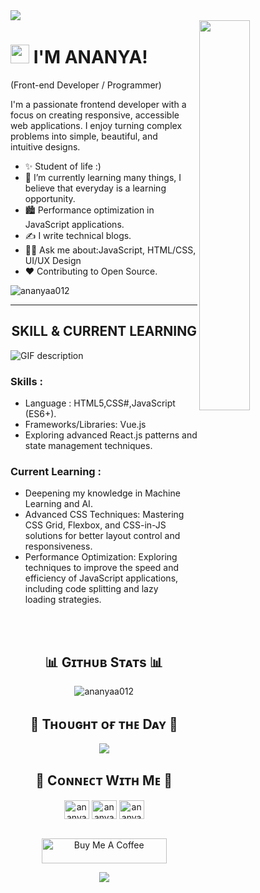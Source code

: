 <img src="https://owlbertsio-resized.s3.amazonaws.com/Popper.psd.full.png">
<!--side image-->
<div>
  <img align="right" width="40%" src="https://owlbertsio-resized.s3.amazonaws.com/Popper.psd.full.png">
</div>

<!--Header Name-->
# <img src="https://emojis.slackmojis.com/emojis/images/1531849430/4246/blob-sunglasses.gif?1531849430" width="30"/> I'M ANANYA! 
(Front-end Developer / Programmer)
<br /> 

<!--Start Intro-->               
<p align="left">I'm a passionate frontend developer with a focus on creating responsive, accessible web applications. I enjoy turning complex problems into simple, beautiful, and intuitive designs.</p>

- ✨ Student of life :)
- 🌱 I’m currently learning many things, I believe that everyday is a learning opportunity.
- 🏙 Performance optimization in JavaScript applications.
- ✍ I write technical blogs.
- 💁‍♂️ Ask me about:JavaScript, HTML/CSS, UI/UX Design
- ❤ Contributing to Open Source.
<!--End Intro-->


<!--Profile Count Badge-->
<p align="left"> <img src="https://komarev.com/ghpvc/?username=ananyaa012&label=Profile%20views&color=0e75b6&style=flat" alt="ananyaa012" /> </p>

---


<!--Languages and Tools Section-->       
<h2 align="center">SKILL & CURRENT LEARNING</h2> 
<picture>
  <source media="(prefers-color-scheme: dark)" srcset="https://github.com/ananyaa012/ananyaa012/blob/main/Skills_Animation_Dark.gif">
  <source media="(prefers-color-scheme: light)" srcset="https://github.com/ananyaa012/ananyaa012/blob/main/Skills_Animation_White.gif">
  <img align="left" alt="GIF description" src="https://github.com/ananyaa012/ananyaa012/blob/main/Skills_Animation_White.gif">
</picture>
<br />
<!--SKILL--> 
<h3 align="left">Skills :</h3>
<ul align="left">
  <li>Language : HTML5,CSS#,JavaScript (ES6+).</li>
  <li>Frameworks/Libraries: Vue.js</li>
  <li>Exploring advanced React.js patterns and state management techniques.</li>
</ul>

<!--Current learning--> 
<h3 align="left">Current Learning :</h3>
<ul align="left">
  <li>Deepening my knowledge in Machine Learning and AI.</li>
  <li>Advanced CSS Techniques: Mastering CSS Grid, Flexbox, and CSS-in-JS solutions for better layout control and responsiveness.</li>
  <li>Performance Optimization: Exploring techniques to improve the speed and efficiency of JavaScript applications, including code splitting and lazy loading strategies.</li>
</ul>
<br />
<br />

<!--Github stats Table--> 
<h2 align="center">📊 Gɪᴛʜᴜʙ Sᴛᴀᴛs 📊</h2>

<div align="center">
     <img src="https://github-readme-streak-stats.herokuapp.com/?user=ananyaa012&" alt="ananyaa012"border-radius="15">
</div>





<!--Dynamic Quote card updates everyday at 12 PM--> 
<h2 align="center">🌟 Tʜᴏᴜɢʜᴛ ᴏғ ᴛʜᴇ Dᴀʏ 🌟</h2>





<!--STARTS_HERE_QUOTE_CARD-->
<p align="center">
    <img src="https://readme-daily-quotes.vercel.app/api?author=Gary%20Keller&quote=It%20is%20not%20that%20we%20have%20too%20little%20time%20to%20do%20all%20the%20things%20we%20need%20to%20do%20%2C%20it%20is%20that%20we%20feel%20the%20need%20to%20do%20too%20many%20things%20in%20the%20time%20we%20have.&theme=dark&bg_color=220a28&author_color=ffeb95&accent_color=c56a90">
</p>
<!--ENDS_HERE_QUOTE_CARD-->





<h2 align="center">🤝 Cᴏɴɴᴇᴄᴛ Wɪᴛʜ Mᴇ 🤝 </h2>
<div align="center">

<a href="https://linkedin.com/in/ananyaa012" target="blank"><img align="center" src="https://raw.githubusercontent.com/rahuldkjain/github-profile-readme-generator/master/src/images/icons/Social/linked-in-alt.svg" alt="ananyaa012" height="30" width="40" /></a>
<a href="https://instagram.com/ananyaa012._" target="blank"><img align="center" src="https://raw.githubusercontent.com/rahuldkjain/github-profile-readme-generator/master/src/images/icons/Social/instagram.svg" alt="ananyaa012._" height="30" width="40" /></a>
<a href="https://www.leetcode.com/ananyaa012" target="blank"><img align="center" src="https://raw.githubusercontent.com/rahuldkjain/github-profile-readme-generator/master/src/images/icons/Social/leet-code.svg" alt="ananyaa012" height="30" width="40" /></a>
</p>
</div>
<br/>









<!--Buy me a coffee-->
<div align="center">
<a href="https://ko-fi.com/ananyaa012" target="_blank"><img src="https://cdn.ko-fi.com/cdn/kofi3.png?v=3" alt="Buy Me A Coffee" style="height: 40px !important;width: 200px !important;" ></a>
</div>


<!--Footer--> 
<p align="center">
  <img src="https://capsule-render.vercel.app/api?type=waving&color=gradient&height=65&section=footer"/>
</p>
